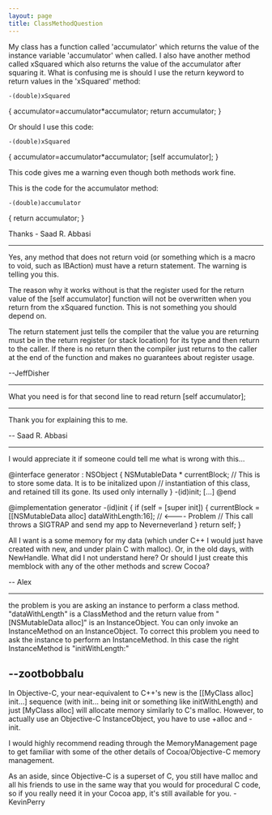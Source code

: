 ```yaml
---
layout: page
title: ClassMethodQuestion
---
```


My class has a function called 'accumulator' which returns the value of the instance variable 'accumulator' when called. I also have another method called xSquared which also returns the value of the accumulator after squaring it. What is confusing me is should I use the return keyword to return values in the 'xSquared' method:

    -(double)xSquared
{
    accumulator=accumulator*accumulator;
    return accumulator;
}


Or should I use this code:

    -(double)xSquared
{
    accumulator=accumulator*accumulator;
    [self accumulator];
}


This code gives me a warning even though both methods work fine.

This is the code for the accumulator method:

    -(double)accumulator
{
   return accumulator;
}


Thanks - Saad R. Abbasi

----

Yes, any method that does not return void (or something which is a macro to void, such as IBAction) must have a return statement.  The warning is telling you this.

The reason why it works without is that the register used for the return value of the [self accumulator] function will not be overwritten when you return from the xSquared function.  This is not something you should depend on.

The return statement just tells the compiler that the value you are returning must be in the return register (or stack location) for its type and then return to the caller.  If there is no return then the compiler just returns to the caller at the end of the function and makes no guarantees about register usage.

--JeffDisher

----

What you need is for that second line to read     return [self accumulator];

----
Thank you for explaining this to me.

-- Saad R. Abbasi

----
I would appreciate it if someone could tell me what is wrong with this...

    

@interface generator : NSObject
{
    NSMutableData * currentBlock; // This is to store some data. It is to be initalized upon
// instantiation of this class, and retained till its gone. Its used only internally
}
-(id)init;
[...]
@end

@implementation generator
-(id)init
{
    if (self = [super init])
    {
        currentBlock = [[NSMutableData alloc] dataWithLength:16]; // <---- Problem
// This call throws a SIGTRAP and send my app to Neverneverland
    }
    return self;
}




All I want is a some memory for my data (which under C++ I would just have created with new, and under plain C with malloc). Or, in the old days, with NewHandle. What did I not understand here? Or should I just create this memblock with any of the other methods and screw Cocoa?

-- Alex

----

the problem is you are asking an instance to perform a class method. "dataWithLength" is a ClassMethod and the return value from "[NSMutableData alloc]" is an InstanceObject. You can only invoke an InstanceMethod on an InstanceObject. To correct this problem you need to ask the instance to perform an InstanceMethod. In this case the right InstanceMethod is "initWithLength:"

--zootbobbalu
----
In Objective-C, your near-equivalent to C++'s new is the [[MyClass alloc] init...] sequence (with init... being init or something like initWithLength) and just [MyClass alloc] will allocate memory similarly to C's malloc. However, to actually use an Objective-C InstanceObject, you have to use +alloc and -init.

I would highly recommend reading through the MemoryManagement page to get familiar with some of the other details of Cocoa/Objective-C memory management.

As an aside, since Objective-C is a superset of C, you still have malloc and all his friends to use in the same way that you would for procedural C code, so if you really need it in your Cocoa app, it's still available for you.
-KevinPerry

